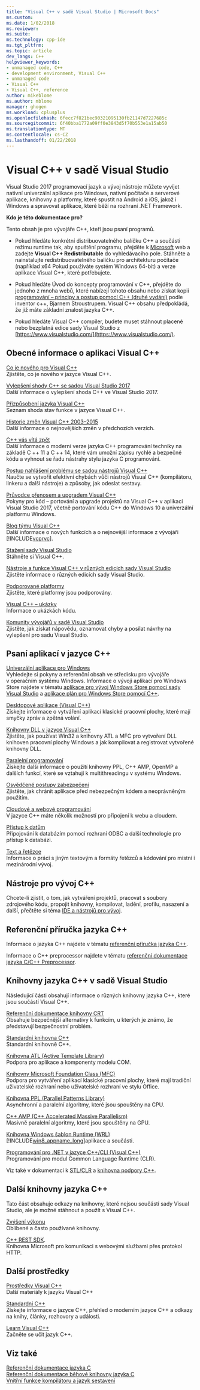 ```yaml
---
title: "Visual C++ v sadě Visual Studio | Microsoft Docs"
ms.custom: 
ms.date: 1/02/2018
ms.reviewer: 
ms.suite: 
ms.technology: cpp-ide
ms.tgt_pltfrm: 
ms.topic: article
dev_langs: C++
helpviewer_keywords:
- unmanaged code, C++
- development environment, Visual C++
- unmanaged code
- Visual C++
- Visual C++, reference
author: mikeblome
ms.author: mblome
manager: ghogen
ms.workload: cplusplus
ms.openlocfilehash: 6fecc7f821bec90321095130fb21147d7227685c
ms.sourcegitcommit: 6f40bba1772a09ff0e3843d5f70b553e1a15ab50
ms.translationtype: MT
ms.contentlocale: cs-CZ
ms.lasthandoff: 01/22/2018
---
```

# <a name="visual-c-in-visual-studio"></a>Visual C++ v sadě Visual Studio

Visual Studio 2017 programovací jazyk a vývoj nástroje můžete vyvíjet nativní univerzální aplikace pro Windows, nativní počítače a serverové aplikace, knihovny a platformy, které spustit na Android a iOS, jakož i Windows a spravovat aplikace, které běží na rozhraní .NET Framework.

**Kdo je této dokumentace pro?**

Tento obsah je pro vývojáře C++, kteří jsou psaní programů.

- Pokud hledáte konkrétní distribuovatelného balíčku C++ a součásti režimu runtime tak, aby spuštění programu, přejděte k [Microsoft](http://www.microsoft.com/) web a zadejte **Visual C++ Redistributable** do vyhledávacího pole. Stáhněte a nainstalujte redistribuovatelného balíčku pro architekturu počítače (například x64 Pokud používáte systém Windows 64-bit) a verze aplikace Visual C++, které potřebujete. 

- Pokud hledáte Úvod do koncepty programování v C++, přejděte do jednoho z mnoha webů, které nabízejí tohoto obsahu nebo získat kopii [programování – principy a postup pomocí C++ (druhé vydání)](http://stroustrup.com/Programming/) podle inventor c++, Bjarnem Stroustrupem. Visual C++ obsahu předpokládá, že již máte základní znalost jazyka C++.

- Pokud hledáte Visual C++ compiler, budete muset stáhnout placené nebo bezplatná edice sady Visual Studio z [https://www.visualstudio.com/](https://www.visualstudio.com/).

## <a name="general-information-about-visual-c"></a>Obecné informace o aplikaci Visual C++

[Co je nového pro Visual C++](what-s-new-for-visual-cpp-in-visual-studio.md)  
Zjistěte, co je nového v jazyce Visual C++.

[Vylepšení shody C++ se sadou Visual Studio 2017](cpp-conformance-improvements-2017.md)  
Další informace o vylepšení shoda C++ ve Visual Studio 2017.

[Přizpůsobení jazyka Visual C++](visual-cpp-language-conformance.md)  
Seznam shoda stav funkce v jazyce Visual C++.

[Historie změn Visual C++ 2003–2015](porting/visual-cpp-change-history-2003-2015.md)  
Další informace o nejnovějších změn v předchozích verzích.

[C++ vás vítá zpět](cpp/welcome-back-to-cpp-modern-cpp.md)  
Další informace o moderní verze jazyka C++ programování techniky na základě C ++ 11 a C ++ 14, které vám umožní zápisu rychlé a bezpečné kódu a vyhnout se řadu nástrahy stylu jazyka C programování.

[Postup nahlášení problému se sadou nástrojů Visual C++](how-to-report-a-problem-with-the-visual-cpp-toolset.md)  
 Naučte se vytvořit efektivní chybách vůči nástrojů Visual C++ (kompilátoru, linkeru a další nástroje) a způsoby, jak odeslat sestavy.

[Průvodce přenosem a upgradem Visual C++](porting/visual-cpp-porting-and-upgrading-guide.md)  
Pokyny pro kód – portování a upgrade projektů na Visual C++ v aplikaci Visual Studio 2017, včetně portování kódu C++ do Windows 10 a univerzální platformu Windows.

[Blog týmu Visual C++](http://blogs.msdn.com/b/vcblog/)  
 Další informace o nových funkcích a o nejnovější informace z vývojáři [!INCLUDE[vcprvc](build/includes/vcprvc_md.md)].

[Stažení sady Visual Studio](http://go.microsoft.com/fwlink/p/?linkid=235233)  
Stáhněte si Visual C++.

[Nástroje a funkce Visual C++ v různých edicích sady Visual Studio](ide/visual-cpp-tools-and-features-in-visual-studio-editions.md)  
Zjistěte informace o různých edicích sady Visual Studio.

[Podporované platformy](supported-platforms-visual-cpp.md)  
Zjistěte, které platformy jsou podporovány.

[Visual C++ – ukázky](visual-cpp-samples.md)  
Informace o ukázkách kódu.

[Komunity vývojářů v sadě Visual Studio](https://developercommunity.visualstudio.com/)  
Zjistěte, jak získat nápovědu, oznamovat chyby a posílat návrhy na vylepšení pro sadu Visual Studio.

## <a name="writing-applications-in-c"></a>Psaní aplikací v jazyce C++

[Univerzální aplikace pro Windows](windows/universal-windows-apps-cpp.md)  
Vyhledejte si pokyny a referenční obsah ve středisku pro vývojáře v operačním systému Windows. Informace o vývoji aplikací pro Windows Store najdete v tématu [aplikace pro vývoj Windows Store pomocí sady Visual Studio](http://go.microsoft.com/fwlink/p/?LinkId=248364) a [aplikace plán pro Windows Store pomocí C++](http://go.microsoft.com/fwlink/p/?LinkId=244654).

[Desktopové aplikace (Visual C++)](windows/desktop-applications-visual-cpp.md)  
Získejte informace o vytváření aplikací klasické pracovní plochy, které mají smyčky zpráv a zpětná volání.

[Knihovny DLL v jazyce Visual C++](build/dlls-in-visual-cpp.md)  
Zjistěte, jak používat Win32 a knihovny ATL a MFC pro vytvoření DLL knihoven pracovní plochy Windows a jak kompilovat a registrovat vytvořené knihovny DLL.

[Paralelní programování](parallel/parallel-programming-in-visual-cpp.md)  
Získejte další informace o použití knihovny PPL, C++ AMP, OpenMP a dalších funkcí, které se vztahují k multithreadingu v systému Windows.

[Osvědčené postupy zabezpečení](security/security-best-practices-for-cpp.md)  
Zjistěte, jak chránit aplikace před nebezpečným kódem a neoprávněným použitím.

[Cloudové a webové programování](cloud/cloud-and-web-programming-in-visual-cpp.md)  
V jazyce C++ máte několik možností pro připojení k webu a cloudem.

[Přístup k datům](http://msdn.microsoft.com/Library/a9455752-39c4-4457-b14e-197772d3df0b)  
Připojování k databázím pomocí rozhraní ODBC a další technologie pro přístup k databázi.

[Text a řetězce](text/text-and-strings-in-visual-cpp.md)  
Informace o práci s jiným textovým a formáty řetězců a kódování pro místní i mezinárodní vývoj.

## <a name="c-development-tools"></a>Nástroje pro vývoj C++

Chcete-li zjistit, o tom, jak vytváření projektů, pracovat s soubory zdrojového kódu, propojit knihovny, kompilovat, ladění, profilu, nasazení a další, přečtěte si téma [IDE a nástrojů pro vývoj](ide/ide-and-tools-for-visual-cpp-development.md).

## <a name="c-language-reference"></a>Referenční příručka jazyka C++

Informace o jazyka C++ najdete v tématu [referenční příručka jazyka C++](cpp/cpp-language-reference.md).

Informace o C++ preprocessor najdete v tématu [referenční dokumentace jazyka C/C++ Preprocessor](preprocessor/c-cpp-preprocessor-reference.md).

## <a name="c-libraries-in-visual-studio"></a>Knihovny jazyka C++ v sadě Visual Studio

Následující části obsahují informace o různých knihovny jazyka C++, které jsou součástí Visual C++.

[Referenční dokumentace knihovny CRT](c-runtime-library/c-run-time-library-reference.md)  
Obsahuje bezpečnější alternativy k funkcím, u kterých je známo, že představují bezpečnostní problém.

[Standardní knihovna C++](standard-library/cpp-standard-library-reference.md)  
Standardní knihovně C++.

[Knihovna ATL (Active Template Library)](atl/atl-com-desktop-components.md)  
Podpora pro aplikace a komponenty modelu COM.

[Knihovny Microsoft Foundation Class (MFC)](mfc/mfc-desktop-applications.md)  
Podpora pro vytváření aplikací klasické pracovní plochy, které mají tradiční uživatelské rozhraní nebo uživatelské rozhraní ve stylu Office.

[Knihovna PPL (Parallel Patterns Library)](parallel/concrt/parallel-patterns-library-ppl.md)  
Asynchronní a paralelní algoritmy, které jsou spouštěny na CPU.

[C++ AMP (C++ Accelerated Massive Parallelism)](parallel/amp/cpp-amp-cpp-accelerated-massive-parallelism.md)  
Masivně paralelní algoritmy, které jsou spouštěny na GPU.

[Knihovna Windows šablon Runtime (WRL)](http://msdn.microsoft.com/library/windows/apps/hh438466.aspx)  
[!INCLUDE[win8_appname_long](build/includes/win8_appname_long_md.md)]aplikace a součásti.

[Programování pro .NET v jazyce C++/CLI (Visual C++)](dotnet/dotnet-programming-with-cpp-cli-visual-cpp.md)  
Programování pro modul Common Language Runtime (CLR).

Viz také v dokumentaci k [STL/CLR](dotnet/stl-clr-library-reference.md) a [knihovna podpory C++](dotnet/cpp-support-library.md).

## <a name="other-c-libraries"></a>Další knihovny jazyka C++

Tato část obsahuje odkazy na knihovny, které nejsou součástí sady Visual Studio, ale je možné stáhnout a použít s Visual C++.

[Zvýšení výkonu](http://www.boost.org/)  
Oblíbené a často používané knihovny.

[C++ REST SDK](http://casablanca.codeplex.com).  
Knihovna Microsoft pro komunikaci s webovými službami přes protokol HTTP.

## <a name="more-resources"></a>Další prostředky

[Prostředky Visual C++](http://msdn.microsoft.com/vstudio/hh386302.aspx)  
Další materiály k jazyku Visual C++

[Standardní C++](http://isocpp.org/)  
Získejte informace o jazyce C++, přehled o moderním jazyce C++ a odkazy na knihy, články, rozhovory a události.

[Learn Visual C++](http://msdn.microsoft.com/vstudio/hh386302.aspx)  
Začněte se učit jazyk C++.

## <a name="see-also"></a>Viz také

[Referenční dokumentace jazyka C](c-language/c-language-reference.md)   
[Referenční dokumentace běhové knihovny jazyka C](c-runtime-library/c-run-time-library-reference.md)   
[Vnitřní funkce kompilátoru a jazyk sestavení](intrinsics/compiler-intrinsics-and-assembly-language.md)
